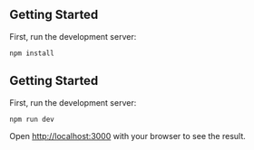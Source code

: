 ## Getting Started

First, run the development server:

```
npm install
```
## Getting Started

First, run the development server:

```
npm run dev
```

Open [http://localhost:3000](http://localhost:3000) with your browser to see the result.
